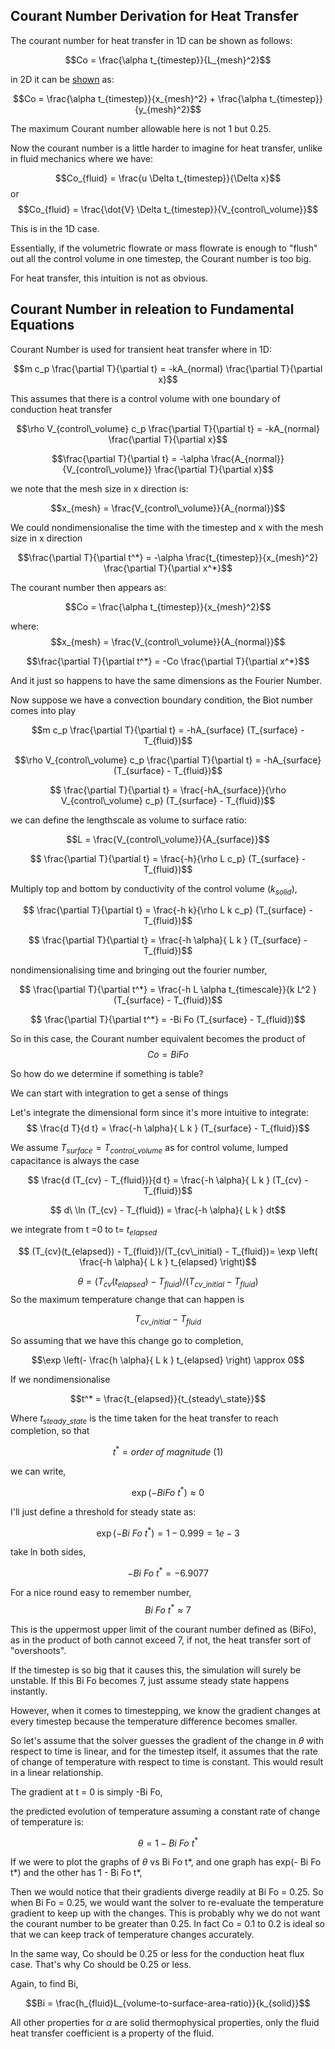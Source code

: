 ## Courant Number Derivation for Heat Transfer

The courant number for heat transfer in 1D can be shown as follows:

$$Co = \frac{\alpha t_{timestep}}{L_{mesh}^2}$$

in 2D it can be [shown](https://skill-lync.com/student-projects/Analysis-of-Solution-Stability-in-a-2D-Heat-conduction-problem-08510)
as:


$$Co = \frac{\alpha t_{timestep}}{x_{mesh}^2} +
\frac{\alpha t_{timestep}}{y_{mesh}^2}$$

The maximum Courant number allowable here is not 1 but 0.25.


Now the courant number is a little harder to imagine for heat transfer,
unlike in fluid mechanics where we have:

$$Co_{fluid} = \frac{u \Delta t_{timestep}}{\Delta x}$$
or
$$Co_{fluid} = \frac{\dot{V} \Delta t_{timestep}}{V_{control\_volume}}$$

This is in the 1D case. 

Essentially, if the volumetric flowrate or mass flowrate is enough to
"flush" out all the control volume in one timestep, the Courant number
is too big.

For heat transfer, this intuition is not as obvious.

## Courant Number in releation to Fundamental Equations

Courant Number is used for transient heat transfer where in 1D:

$$m c_p \frac{\partial T}{\partial t} = 
-kA_{normal} \frac{\partial T}{\partial x}$$

This assumes that there is a control volume with one boundary of 
conduction heat transfer

$$\rho V_{control\_volume} c_p \frac{\partial T}{\partial t} = 
-kA_{normal} \frac{\partial T}{\partial x}$$

$$\frac{\partial T}{\partial t} = 
-\alpha \frac{A_{normal}}{V_{control\_volume}} \frac{\partial  T}{\partial x}$$



we note that the mesh size in x direction is:

$$x_{mesh} = \frac{V_{control\_volume}}{A_{normal}}$$

We could nondimensionalise the time with the timestep and x with
the mesh size in x direction

$$\frac{\partial T}{\partial t^*} = 
-\alpha \frac{t_{timestep}}{x_{mesh}^2} \frac{\partial  T}{\partial x^*}$$


The courant number then appears as:


$$Co = \frac{\alpha t_{timestep}}{x_{mesh}^2}$$

where:
$$x_{mesh} = \frac{V_{control\_volume}}{A_{normal}}$$

$$\frac{\partial T}{\partial t^*} = 
-Co \frac{\partial  T}{\partial x^*}$$

And it just so happens to have the same dimensions as the Fourier Number.

Now suppose we have a convection boundary condition, the Biot number comes
into play

$$m c_p \frac{\partial T}{\partial t} = 
-hA_{surface} (T_{surface} - T_{fluid})$$

$$\rho V_{control\_volume} c_p \frac{\partial T}{\partial t} = 
-hA_{surface} (T_{surface} - T_{fluid})$$


$$ \frac{\partial T}{\partial t} = 
\frac{-hA_{surface}}{\rho V_{control\_volume} c_p} (T_{surface} - T_{fluid})$$


we can define the lengthscale as volume to surface ratio:

$$L = \frac{V_{control\_volume}}{A_{surface}}$$


$$ \frac{\partial T}{\partial t} = 
\frac{-h}{\rho L c_p} (T_{surface} - T_{fluid})$$

Multiply top and bottom by conductivity of the control volume
($k_{solid}$),


$$ \frac{\partial T}{\partial t} = 
\frac{-h k}{\rho L k  c_p} (T_{surface} - T_{fluid})$$

$$ \frac{\partial T}{\partial t} = 
\frac{-h \alpha}{ L k  } (T_{surface} - T_{fluid})$$

nondimensionalising time and bringing out the fourier number,


$$ \frac{\partial T}{\partial t^*} = 
\frac{-h L \alpha t_{timescale}}{k L^2   } (T_{surface} - T_{fluid})$$

$$ \frac{\partial T}{\partial t^*} = 
-Bi Fo (T_{surface} - T_{fluid})$$

So in this case, the Courant number equivalent becomes the product
of
$$Co = Bi Fo$$

So how do we determine if something is table?

We can start with integration to get a sense of things

Let's integrate the dimensional form since it's more intuitive 
to integrate:
$$ \frac{d T}{d t} = 
\frac{-h \alpha}{ L k  } (T_{surface} - T_{fluid})$$

We assume $T_{surface} = T_{control\_volume}$ as for control volume,
lumped capacitance is always the case

$$ \frac{d (T_{cv} - T_{fluid})}{d t} = 
\frac{-h \alpha}{ L k  } (T_{cv} - T_{fluid})$$


$$ d\ \ln (T_{cv} - T_{fluid}) = 
\frac{-h \alpha}{ L k  } dt$$

we integrate from t =0  to t= $t_{elapsed}$


$$  (T_{cv}(t_{elapsed}) - T_{fluid})/(T_{cv\_initial} - T_{fluid})= 
\exp \left( \frac{-h \alpha}{ L k  } t_{elapsed} \right)$$

$$\theta = (T_{cv}(t_{elapsed}) - T_{fluid})/(T_{cv\_initial} - T_{fluid})$$
So the maximum temperature change that can happen is 

$$T_{cv\_initial} - T_{fluid}$$

So assuming that we have this change go to completion,


$$\exp \left(- \frac{h \alpha}{ L k  } t_{elapsed} \right) \approx 0$$

If we nondimensionalise 

$$t^* = \frac{t_{elapsed}}{t_{steady\_state}}$$

Where $t_{steady\_state}$ is the time taken for the heat transfer to reach 
completion, so that 

$$t^* = order\ of\ magnitude\ (1)$$

we can write,

$$ \exp \left(- Bi Fo\ t^* \right) \approx 0$$

I'll just define a threshold for steady state as:

$$\exp(- Bi\ Fo\ t^*) = 1 - 0.999 = 1e-3$$

take ln both sides,


$$- Bi\ Fo\ t^* = -6.9077$$

For a nice round easy to remember number,
$$ Bi\ Fo\ t^* \approx 7$$

This is the uppermost upper limit of the courant number defined
as (BiFo), as in the product of both cannot exceed 7, if not, the
heat transfer sort of "overshoots".

If the timestep is so big that it causes this, the simulation will surely
be unstable. If this Bi Fo becomes 7, just assume steady state happens instantly.

However, when it comes to timestepping, we know the gradient changes
at every timestep because the temperature difference becomes smaller.

So let's assume that the solver guesses the gradient of the change in 
$\theta$ with respect to time is linear, and for the timestep itself,
it assumes that the rate of change of temperature with respect to time
is constant. This would result in a linear relationship.

The gradient at t = 0 is simply -Bi Fo, 

the predicted evolution of temperature assuming a constant 
rate of change of temperature is:

$$\theta = 1 - Bi \ Fo \ t^*$$

If we were to plot the graphs of $\theta$ vs Bi Fo t*, and one graph
has exp(- Bi Fo t*) and the other has 1 - Bi Fo t*,

Then we would notice that their gradients diverge readily at Bi Fo = 0.25. 
So when Bi Fo  = 0.25, we would want the solver to re-evaluate the temperature
gradient to keep up with the changes. This is probably why we do not want the
courant number to be greater than 0.25. In fact Co = 0.1 to 0.2 is ideal so that
we can keep track of temperature changes accurately.

In the same way, Co should be 0.25 or less for the conduction heat flux case.
That's why Co should be 0.25 or less.

Again, to find Bi,

$$Bi = \frac{h_{fluid}L_{volume-to-surface-area-ratio}}{k_{solid}}$$

All other properties for $\alpha$ are solid thermophysical properties,
only the fluid heat transfer coefficient is a property of the fluid.
